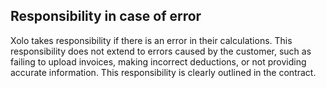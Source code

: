 ## Responsibility in case of error

Xolo takes responsibility if there is an error in their calculations.
This responsibility does not extend to errors caused by the customer, such as failing to upload invoices, making
incorrect deductions, or not providing accurate information. This responsibility is clearly outlined in the contract.
